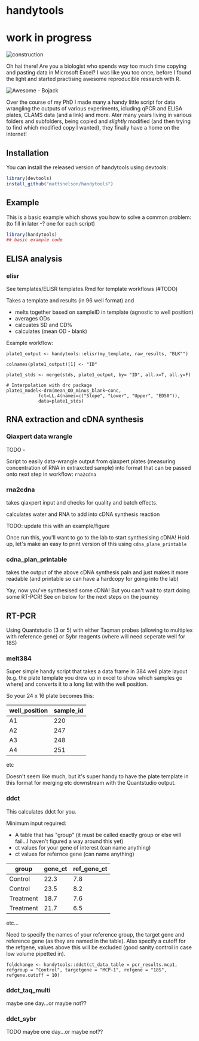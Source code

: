 # handytools

<!-- badges: start -->
<!-- badges: end -->

# work in progress

![construction](https://rsl.ethz.ch/research/researchtopics/dfab/_jcr_content/par/fullwidthimage/image.imageformat.fullwidth.299214605.jpg)



Oh hai there! Are you a biologist who spends *way* too much time copying and pasting data in Microsoft Excel? I was like you too once, before I found the light and started practising awesome reproducible research with R.

![Awesome - Bojack](https://media.giphy.com/media/xT0GqH01ZyKwd3aT3G/giphy.gif)

Over the course of my PhD I made many a handy little script for data wrangling the outputs of various experiments, icluding qPCR and ELISA plates, CLAMS data (and a link) and more. Ater many years living in various folders and subfolders, being copied and *slightly* modified (and then trying to find which modified copy I wanted), they finally have a home on the internet!

## Installation

You can install the released version of handytools using devtools:

``` r
library(devtools)
install_github("mattsnelson/handytools")
```

## Example

This is a basic example which shows you how to solve a common problem: (to fill in later -? one for each script)

``` r
library(handytools)
## basic example code
```

## ELISA analysis

### elisr
See templates/ELISR templates.Rmd for template workflows (#TODO)

Takes a template and results (in 96 well format) and 
 - melts together based on sampleID in template (agnostic to well position)
 - averages ODs
 - calcuates SD and CD%
 - calculates (mean OD - blank)

Example workflow:
```  
plate1_output <- handytools::elisr(my_template, raw_results, "BLK"")

colnames(plate1_output)[1] <- "ID"

plate1_stds <- merge(stds, plate1_output, by= "ID", all.x=T, all.y=F) 

# Interpolation with drc package
plate1_model<-drm(mean_OD_minus_blank~conc,
            fct=LL.4(names=c("Slope", "Lower", "Upper", "ED50")),
            data=plate1_stds)
```

## RNA extraction and cDNA synthesis

### Qiaxpert data wrangle
TODO -  

Script to easily data-wrangle output from qiaxpert plates (measuring concentration of RNA in extraxcted sample) into format that can be passed onto next step in workflow: `rna2cdna`  

### rna2cdna

takes qiaxpert input and checks for quality and batch effects.

calculates water and RNA to add into cDNA synthesis reaction

TODO: update this with an example/figure

Once run this, you'll want to go to the lab to start synthesising cDNA! Hold up, let's make an easy to print version of this using `cdna_plane_printable`  

### cdna_plan_printable

takes the output of the above cDNA synthesis paln and just makes it more readable (and printable so can have a hardcopy for going into the lab)

Yay, now you've synthesised some cDNA! But you can't wait to start doing some RT-PCR! See on below for the next steps on the journey

## RT-PCR

Using Quantstudio (3 or 5) with either Taqman probes (allowing to multiplex with reference gene) or Sybr reagents (where will need seperate well for 18S)

### melt384

Super simple handy script that takes a data frame in 384 well plate layout (e.g. the plate template you drew up in excel to show which samples go where) and converts it to a long list with the well position.

So your 24 x 16 plate becomes this:

|  well_position | sample_id |
|----|---|
| A1  | 220 | 
| A2  | 247 |
| A3  | 248 |
| A4  | 251 |
etc

Doesn't seem like much, but it's super handy to have the plate template in this format for merging etc downstream with the Quantstudio output.

### ddct

This calculates ddct for you.

Minimum input required: 
 - A table that has "group" (it must be called exactly group or else will fail...I haven't figured a way around this yet)
 - ct values for your gene of interest (can name anything)
- ct values for refernce gene  (can name anything)  

|  group | gene_ct | ref_gene_ct
|----|---|---|
| Control  | 22.3 | 7.8 |
| Control  | 23.5 | 8.2 |
| Treatment  | 18.7 | 7.6 |
| Treatment  | 21.7 | 6.5 |
etc...

Need to specify the names of your reference group, the target gene and reference gene (as they are named in the table). Also specify a cutoff for the refgene, values above this will be excluded (good sanity control in case low volume pipetted in).  

`foldchange <- handytools::ddct(ct_data_table = pcr_results.mcp1, 
                     refgroup = "Control",
                     targetgene = "MCP-1",
                     refgene = "18S",
                     refgene.cutoff = 10)`


### ddct_taq_multi

maybe one day...or maybe not??

### ddct_sybr

TODO
maybe one day...or maybe not??

